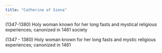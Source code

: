 ```yaml
---
title: "Catherine of Siena"
---
```

(1347-1380) Holy woman known for her long fasts and mystical religious experiences; canonized in 1461
society

(1347 - 1380) Holy woman known for her long fasts and mystic religious experiences; canonized in 1461

